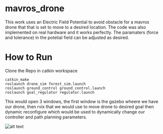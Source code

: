 # mavros_drone
This work uses an Electric Field Potential to avoid obstacle for a mavros drone that that is set to move to a desired location.
The code was also implemented on real hardware and it works perfectly. The paramaters (force and tolerance) in the potetial field can be adjusted as desired.
#  How to Run

Clone the Repo in catkin workspace
```
catkin_make
roslaunch drone_sim forest_sim.launch 
roslaunch ground_control ground_control.launch
roslaunch goal_regulator regulator.launch
```

This would open 3 windows, the first window is the gazebo wheere we have our drone, then rvix that we would use to move drone to desired goal then dynamic reconfigure which would be used to dynamically change our controller and path planning parameters.


![alt text](/media/mavros.gif) 
